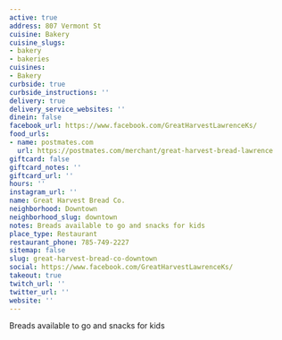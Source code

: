 ```yaml
---
active: true
address: 807 Vermont St
cuisine: Bakery
cuisine_slugs:
- bakery
- bakeries
cuisines:
- Bakery
curbside: true
curbside_instructions: ''
delivery: true
delivery_service_websites: ''
dinein: false
facebook_url: https://www.facebook.com/GreatHarvestLawrenceKs/
food_urls:
- name: postmates.com
  url: https://postmates.com/merchant/great-harvest-bread-lawrence
giftcard: false
giftcard_notes: ''
giftcard_url: ''
hours: ''
instagram_url: ''
name: Great Harvest Bread Co.
neighborhood: Downtown
neighborhood_slug: downtown
notes: Breads available to go and snacks for kids
place_type: Restaurant
restaurant_phone: 785-749-2227
sitemap: false
slug: great-harvest-bread-co-downtown
social: https://www.facebook.com/GreatHarvestLawrenceKs/
takeout: true
twitch_url: ''
twitter_url: ''
website: ''
---
```


Breads available to go and snacks for kids